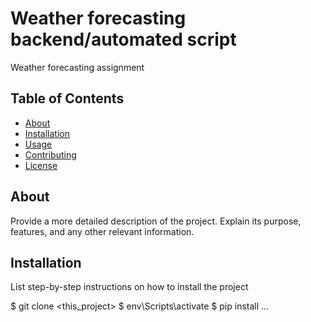 # Weather forecasting backend/automated script

Weather forecasting assignment

## Table of Contents

- [About](#about)
- [Installation](#installation)
- [Usage](#usage)
- [Contributing](#contributing)
- [License](#license)

## About

Provide a more detailed description of the project. Explain its purpose, features, and any other relevant information.

## Installation

List step-by-step instructions on how to install the project

$ git clone <this_project>
$ env\Scripts\activate
$ pip install ...
